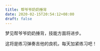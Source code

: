 ```yaml
---
title: 帮爷爷奶奶捶背
date: 2020-02-15T20:54:12+08:00
draft: false
---
```


梦见帮爷爷奶奶捶背，技能方面将进步。

这将是练习弹奏吉他的良机，每天加紧练习吧！